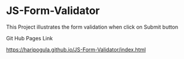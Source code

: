 # JS-Form-Validator

This Project illustrates the form validation when click on Submit button

Git Hub Pages Link

https://haripogula.github.io/JS-Form-Validator/index.html
